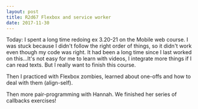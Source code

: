 ```yaml
---
layout: post
title: R2d67 Flexbox and service worker
date: 2017-11-30
---
```


Today: I spent a long time redoing ex 3.20-21 on the Mobile web course. I was stuck because I didn't follow the right order of things, so it didn't work even though my code was right. It had been a long time since I last worked on this...It's not easy for me to learn with videos, I integrate more things if I can read texts.  But I really want to finish this course.

Then I practiced with Flexbox zombies, learned about one-offs and how to deal with them (align-self).

Then more pair-programming with Hannah. We finished her series of callbacks exercises!
